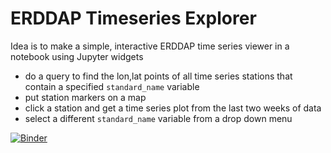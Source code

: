 # ERDDAP Timeseries Explorer

Idea is to make a simple, interactive ERDDAP time series viewer in a notebook using Jupyter widgets

- do a query to find the lon,lat points of all time series stations that contain a specified `standard_name` variable
- put station markers on a map 
- click a station and get a time series plot from the last two weeks of data 
- select a different `standard_name` variable from a drop down menu

[![Binder](http://mybinder.org/badge.svg)](https://beta.mybinder.org/v2/gh/reproducible-notebooks/ERDDAP_timeseries_explorer/master?filepath=ERDDAP_timeseries_explorer.ipynb)
